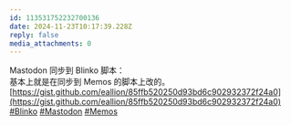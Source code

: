 ```yaml
---
id: 113531752232700136
date: 2024-11-23T10:17:39.228Z
reply: false
media_attachments: 0
---
```


Mastodon 同步到 Blinko 脚本：  
基本上就是在同步到 Memos 的脚本上改的。  
[https://gist.github.com/eallion/85ffb520250d93bd6c902932372f24a0](https://gist.github.com/eallion/85ffb520250d93bd6c902932372f24a0)  
[#Blinko](https://e5n.cc/tags/Blinko) [#Mastodon](https://e5n.cc/tags/Mastodon) [#Memos](https://e5n.cc/tags/Memos)

